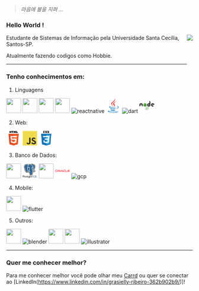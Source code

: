 

> _마음에 불을 지펴 ..._



### Hello World ! 

<a href="https://github.com/anuraghazra/convoychat">
  <img height=350 align="right" src="https://github-readme-stats.vercel.app/api/top-langs?username=grasyzip&layout=donut-vertical&langs_count=8&card_width=320&theme=black" />
</a>

<a>
Estudante de Sistemas de Informação pela Universidade Santa Cecília, Santos-SP.
  
Atualmente fazendo codigos como Hobbie. 

___

<h3>Tenho conhecimentos em:</h3>

<a>

1. Linguagens   

<img src="https://cdn.jsdelivr.net/gh/devicons/devicon@latest/icons/c/c-plain.svg" width="40" height="40"/> <img src="https://cdn.jsdelivr.net/gh/devicons/devicon@latest/icons/cplusplus/cplusplus-plain.svg" width="40" height="40"/> <img src="https://cdn.jsdelivr.net/gh/devicons/devicon@latest/icons/csharp/csharp-plain.svg" width="40" height="40"/> <img src="https://cdn.jsdelivr.net/gh/devicons/devicon@latest/icons/python/python-plain.svg" width="40" height="40"/> <img src="https://reactnative.dev/img/header_logo.svg" alt="reactnative" width="40" height="40"/> <img src="https://raw.githubusercontent.com/devicons/devicon/master/icons/java/java-original.svg" alt="java" width="40" height="40"/> <img src="https://www.vectorlogo.zone/logos/dartlang/dartlang-icon.svg" alt="dart" width="40" height="40"/> <img src="https://raw.githubusercontent.com/devicons/devicon/master/icons/nodejs/nodejs-original-wordmark.svg" alt="nodejs" width="40" height="40"/>


2. Web:

<img src="https://raw.githubusercontent.com/devicons/devicon/master/icons/html5/html5-original-wordmark.svg" alt="html5" width="40" height="40"/> <img src="https://raw.githubusercontent.com/devicons/devicon/master/icons/javascript/javascript-original.svg" alt="javascript" width="40" height="40"/> <img src="https://raw.githubusercontent.com/devicons/devicon/master/icons/css3/css3-original-wordmark.svg" alt="css3" width="40" height="40"/>

3. Banco de Dados:

<img src="https://cdn.jsdelivr.net/gh/devicons/devicon@latest/icons/mysql/mysql-original-wordmark.svg" width="40" height="40" /> <img src="https://raw.githubusercontent.com/devicons/devicon/master/icons/postgresql/postgresql-original-wordmark.svg" alt="postgresql" width="40" height="40"/> <img src="https://cdn.jsdelivr.net/gh/devicons/devicon@latest/icons/sqlite/sqlite-original.svg" width="40" height="40" /> <img src="https://raw.githubusercontent.com/devicons/devicon/master/icons/oracle/oracle-original.svg" alt="oracle" width="40" height="40"/> <img src="https://www.vectorlogo.zone/logos/google_cloud/google_cloud-icon.svg" alt="gcp" width="40" height="40"/>

4. Mobile:

<img src="https://cdn.jsdelivr.net/gh/devicons/devicon@latest/icons/androidstudio/androidstudio-plain.svg" width="40" height="40"/>  <img src="https://www.vectorlogo.zone/logos/flutterio/flutterio-icon.svg" alt="flutter" width="40" height="40"/>

5. Outros:

<img src="https://cdn.jsdelivr.net/gh/devicons/devicon@latest/icons/figma/figma-original.svg" width="40" height="40" /> <img src="https://download.blender.org/branding/community/blender_community_badge_white.svg" alt="blender" width="40" height="40"/> <img src="https://cdn.jsdelivr.net/gh/devicons/devicon@latest/icons/azure/azure-plain.svg" width="40" height="40"/> <img src="https://cdn.jsdelivr.net/gh/devicons/devicon@latest/icons/photoshop/photoshop-original.svg" width="40" height="40" /> <img src="https://www.vectorlogo.zone/logos/adobe_illustrator/adobe_illustrator-icon.svg" alt="illustrator" width="40" height="40"/>
          
</a>

___

<h3>Quer me conhecer melhor?</h3>

Para me conhecer melhor você pode olhar meu [Carrd](https://grelly.carrd.co) ou quer se conectar ao [LinkedIn(https://www.linkedin.com/in/grasielly-ribeiro-362b902b9/)]!
